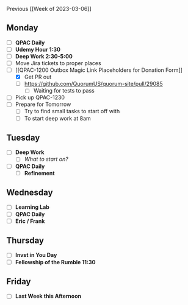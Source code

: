 Previous [[Week of 2023-03-06]]

## Monday
- [ ] **QPAC Daily**
- [ ] **Udemy Hour 1:30**
- [ ] **Deep Work 2:30-5:00**
- [ ] Move Jira tickets to proper places
- [ ] [[QPAC-1200 Outbox Magic Link Placeholders for Donation Form]]
	- [x] Get PR out
	- [ ] https://github.com/QuorumUS/quorum-site/pull/29085
		- [ ] Waiting for tests to pass
- [ ] Pick up QPAC-1230
- [ ] Prepare for Tomorrow
	- [ ] Try to find small tasks to start off with
	- [ ] To start deep work at 8am

## Tuesday
- [ ] **Deep Work**
	- [ ] *What to start on?*
- [ ] **QPAC Daily**
	- [ ] **Refinement**

## Wednesday
- [ ] **Learning Lab**
- [ ] **QPAC Daily**
- [ ] **Eric / Frank**

## Thursday
- [ ] **Invst in You Day**
- [ ] **Fellowship of the Rumble 11:30**

## Friday
- [ ] **Last Week this Afternoon**